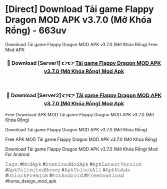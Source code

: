 # [Direct] Download Tải game Flappy Dragon MOD APK v3.7.0 (Mở Khóa Rồng) - 663uv
Download Tải game Flappy Dragon MOD APK v3.7.0 (Mở Khóa Rồng) Free Mod APK

<div align="center">
<h3>🔴 Download [Server1] 👉👉 <a href="https://apk-comot.site?title=Tải_game_Flappy_Dragon_MOD_APK_v3.7.0_(Mở_Khóa_Rồng)">Tải game Flappy Dragon MOD APK v3.7.0 (Mở Khóa Rồng) Mod Apk</a></h3><br>

<h3>🔴 Download [Server2] 👉👉 <a href="https://apk-comot.site?title=Tải_game_Flappy_Dragon_MOD_APK_v3.7.0_(Mở_Khóa_Rồng)">Tải game Flappy Dragon MOD APK v3.7.0 (Mở Khóa Rồng) Mod Apk</a></h3>
</div>


Free Download APK MOD Tải game Flappy Dragon MOD APK v3.7.0 (Mở Khóa Rồng)

Download Tải game Flappy Dragon MOD APK v3.7.0 (Mở Khóa Rồng) 

Free APK MOD Tải game Flappy Dragon MOD APK v3.7.0 (Mở Khóa Rồng) 

Download Tải game Flappy Dragon MOD APK v3.7.0 (Mở Khóa Rồng) Mod For Android

𝚃𝚊𝚐𝚜: #𝙼𝚘𝚍𝙰𝚙𝚔 #𝙳𝚘𝚠𝚗𝚕𝚘𝚊𝚍𝙼𝚘𝚍𝙰𝚙𝚔 #𝙰𝚙𝚔𝙻𝚊𝚝𝚎𝚜𝚝𝚅𝚎𝚛𝚜𝚒𝚘𝚗 #𝙰𝚙𝚔𝚄𝚗𝚕𝚒𝚖𝚒𝚝𝚎𝚍𝙼𝚘𝚗𝚎𝚢 #𝙰𝚙𝚔𝚄𝚗𝚕𝚘𝚌𝚔𝙰𝚕𝚕 #𝙰𝚙𝚔𝙽𝚘𝙰𝚍𝚜 #𝚄𝚗𝚕𝚘𝚌𝚔𝙿𝚛𝚎𝚖𝚒𝚞𝚖 #𝙵𝚘𝚛𝙰𝚗𝚍𝚛𝚘𝚒𝚍 #𝙵𝚛𝚎𝚎𝙳𝚘𝚠𝚗𝚕𝚘𝚊𝚍 #home_design_mod_apk